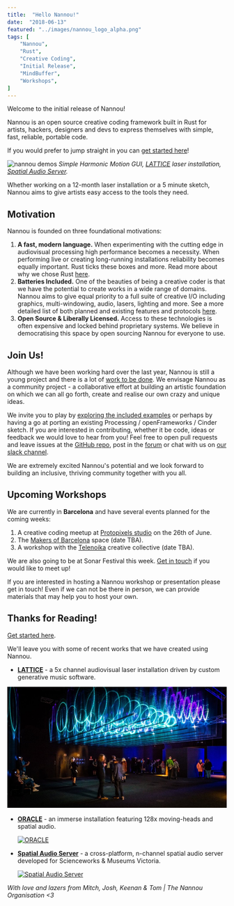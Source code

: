 ```yaml
---
title:  "Hello Nannou!"
date:  "2018-06-13"
featured: "../images/nannou_logo_alpha.png"
tags: [
    "Nannou",
    "Rust",
    "Creative Coding",
    "Initial Release",
    "MindBuffer",
    "Workshops",
]
---
```


Welcome to the initial release of Nannou!

Nannou is an open source creative coding framework built in Rust for artists, hackers, designers and devs to express themselves with simple, fast, reliable, portable code.

If you would prefer to jump straight in you can [get started here](https://github.com/nannou-org/nannou#getting-started)!

![nannou demos](https://i.imgur.com/m7Cba72.png)
*Simple Harmonic Motion GUI, [LATTICE](https://www.mindbuffer.net/#/lattice/) laser installation, [Spatial Audio Server](https://github.com/museumsvictoria/spatial_audio_server).*

Whether working on a 12-month laser installation or a 5 minute sketch, Nannou aims to give artists easy access to the tools they need.

## Motivation

Nannou is founded on three foundational motivations:

1. **A fast, modern language.** When experimenting with the cutting edge in audiovisual processing high performance becomes a necessity. When performing live or creating long-running installations reliability becomes equally important. Rust ticks these boxes and more. Read more about why we chose Rust [here](https://github.com/nannou-org/nannou#why-rust).
2. **Batteries Included.** One of the beauties of being a creative coder is that we have the potential to create works in a wide range of domains. Nannou aims to give equal priority to a full suite of creative I/O including graphics, multi-windowing, audio, lasers, lighting and more. See a more detailed list of both planned and existing features and protocols [here](https://github.com/nannou-org/nannou#goals).
3. **Open Source & Liberally Licensed.** Access to these technologies is often expensive and locked behind proprietary systems. We believe in democratising this space by open sourcing Nannou for everyone to use.

## Join Us!

Although we have been working hard over the last year, Nannou is still a young project and there is a lot of [work to be done](https://github.com/nannou-org/nannou#goals). We envisage Nannou as a community project - a collaborative effort at building an artistic foundation on which we can all go forth, create and realise our own crazy and unique ideas.

We invite you to play by [exploring the included examples](https://github.com/nannou-org/nannou#nannou-examples) or perhaps by having a go at porting an existing Processing / openFrameworks / Cinder sketch. If you are interested in contributing, whether it be code, ideas or feedback we would love to hear from you! Feel free to open pull requests and leave issues at the [GitHub repo](https://github.com/nannou-org/nannou), post in the [forum](http://forum.nannou.cc) or chat with us on [our slack channel](https://nannou.slack.com).

We are extremely excited Nannou's potential and we look forward to building an inclusive, thriving community together with you all.

## Upcoming Workshops

We are currently in **Barcelona** and have several events planned for the coming weeks:

1. A creative coding meetup at [Protopixels studio](https://protopixel.net/) on the 26th of June.
2. The [Makers of Barcelona](http://www.mob-barcelona.com/) space (date TBA).
3. A workshop with the [Telenoika](http://www.telenoika.net/) creative collective (date TBA).

We are also going to be at Sonar Festival this week. [Get in touch](contact@nannou.cc) if you would like to meet up!

If you are interested in hosting a Nannou workshop or presentation please get in touch! Even if we can not be there in person, we can provide materials that may help you to host your own.

## Thanks for Reading!

[Get started here](https://github.com/nannou-org/nannou/tree/readme#getting-started).

We'll leave you with some of recent works that we have created using Nannou.

- [**LATTICE**](https://www.mindbuffer.net/#/lattice/) - a 5x channel audiovisual laser installation driven by custom generative music software.

![LATTICE](images/lattice_1.jpg)

- [**ORACLE**](https://www.mindbuffer.net/#/oracle/) - an immerse installation featuring 128x moving-heads and spatial audio.

  [![ORACLE](https://i.imgur.com/lbPKPDl.png)](https://www.mindbuffer.net/#/oracle/)

- [**Spatial Audio Server**](https://github.com/museumsvictoria/spatial_audio_server) - a cross-platform, n-channel spatial audio server developed for Scienceworks & Museums Victoria.

  [![Spatial Audio Server](https://camo.githubusercontent.com/49c023f616f3aa81b381d6cd24582c17e79309b2/68747470733a2f2f696d6775722e636f6d2f3271584a746a632e706e67)](https://github.com/museumsvictoria/spatial_audio_server)

*With love and lazers from Mitch, Josh, Keenan & Tom | The Nannou Organisation <3*
